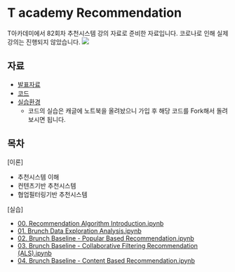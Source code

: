 # T academy Recommendation
T아카데미에서 82회차 추천시스템 강의 자료로 준비한 자료입니다. 코로나로 인해 실제 강의는 진행되지 않았습니다. 
![](https://github.com/choco9966/T-academy-Recommendation/blob/master/figure/Introduction.png?raw=true)

## 자료 
 - [발표자료](https://github.com/choco9966/T-academy-Recommendation/blob/master/T%20Academy%20Recommendation%20System%20Introduction.pdf)
 - [코드](https://github.com/choco9966/T-academy-Recommendation/tree/master/code)
 - [실습환경](https://www.kaggle.com/chocozzz/t-academy-recommendation)
   - 코드의 실습은 캐글에 노트북을 올려놨으니 가입 후 해당 코드를 Fork해서 돌려보시면 됩니다. 
 
## 목차 
[이론]
 - 추천시스템 이해
 - 컨텐츠기반 추천시스템
 - 협업필터링기반 추천시스템 
 
[실습] 
 - [00. Recommendation Algorithm Introduction.ipynb](https://github.com/choco9966/T-academy-Recommendation/blob/master/code/00.%20Recommendation%20Algorithm%20Introduction.ipynb)
 - [01. Brunch Data Exploration Analysis.ipynb](https://github.com/choco9966/T-academy-Recommendation/blob/master/code/01.%20Brunch%20Data%20Exploration%20Analysis.ipynb)
 - [02. Brunch Baseline - Popular Based Recommendation.ipynb](https://github.com/choco9966/T-academy-Recommendation/blob/master/code/02.%20Brunch%20Baseline%20-%20Popular%20Based%20Recommendation.ipynb)
 - [03. Brunch Baseline - Collaborative Filtering Recommendation (ALS).ipynb](https://github.com/choco9966/T-academy-Recommendation/blob/master/code/03.%20Brunch%20Baseline%20-%20Collaborative%20Filtering%20Recommendation%20(ALS).ipynb)
 - [04. Brunch Baseline - Content Based Recommendation.ipynb](https://github.com/choco9966/T-academy-Recommendation/blob/master/code/04.%20Brunch%20Baseline%20-%20Content%20Based%20Recommendation.ipynb)
